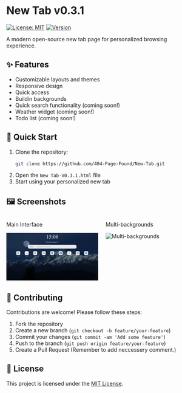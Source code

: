 # New Tab v0.3.1

[![License: MIT](https://img.shields.io/badge/License-MIT-yellow.svg)](LICENSE)
[![Version](https://img.shields.io/badge/version-0.3.1-blue)]()

A modern open-source new tab page for personalized browsing experience.

## ✨ Features
- Customizable layouts and themes
- Responsive design
- Quick access
- Buildin backgrounds
- Quick search functionality (coming soon!)
- Weather widget (coming soon!)
- Todo list (coming soon!)

## 🚀 Quick Start
1. Clone the repository:
   ```bash
   git clone https://github.com/404-Page-Found/New-Tab.git
   ```
2. Open the `New Tab-V0.3.1.html` file
3. Start using your personalized new tab

## 🖼️ Screenshots
<div style="display: flex; justify-content: space-between;">
  <div style="width: 48%;">
    <p>Main Interface</p>
    <img src="images/New%20Tab_1.png" alt="Main Interface" style="width:100%">
  </div>
  <div style="width: 48%;">
    <p>Multi-backgrounds</p>
    <img src="images/New%20Tab_2.png" alt="Multi-backgrounds" style="width:100%">
  </div>
</div>

## 👥 Contributing
Contributions are welcome! Please follow these steps:
1. Fork the repository
2. Create a new branch (`git checkout -b feature/your-feature`)
3. Commit your changes (`git commit -am 'Add some feature'`)
4. Push to the branch (`git push origin feature/your-feature`)
5. Create a Pull Request
(Remember to add neccessery comment.)

## 📄 License
This project is licensed under the [MIT License](LICENSE).
